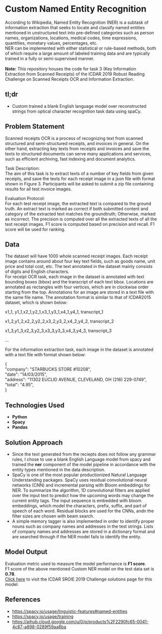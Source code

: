 # Custom Named Entity Recognition
According to Wikipedia, Named Entity Recognition (NER) is a subtask of information extraction that seeks to locate and classify named entities mentioned in unstructured text into pre-defined categories such as person names, organizations, locations, medical codes, time expressions, quantities, monetary values, percentages, etc. <br>
NER can be implemented with either statistical or rule-based methods, both of which require a large amount of labeled training data and are typically trained in a fully or semi-supervised manner. <br><br>
**Note:**
This repository houses the code for task 3 (Key Information Extraction from Scanned Receipts) of the ICDAR 2019 Robust Reading Challenge on Scanned Receipts OCR and Information Extraction.

## tl;dr
- Custom trained a blank English language model over reconstructed strings from optical character recognition task data using spaCy.

## Problem Statement
Scanned receipts OCR is a process of recognizing text from scanned structured and semi-structured receipts, and invoices in general. On the other hand, extracting key texts from receipts and invoices and save the texts to structured documents can serve many applications and services, such as efficient archiving, fast indexing and document analytics.<br>

Task Description:<br>
The aim of this task is to extract texts of a number of key fields from given receipts, and save the texts for each receipt image in a json file with format shown in Figure 3. Participants will be asked to submit a zip file containing results for all test invoice images.<br>

Evaluation Protocol:<br>
For each test receipt image, the extracted text is compared to the ground truth. An extract text is marked as correct if both submitted content and category of the extracted text matches the groundtruth; Otherwise, marked as incorrect. The precision is computed over all the extracted texts of all the test receipt images. F1 score is computed based on precision and recall. F1 score will be used for ranking.<br>

 ## Data
The dataset will have 1000 whole scanned receipt images. Each receipt image contains around about four key text fields, such as goods name, unit price and total cost, etc. The text annotated in the dataset mainly consists of digits and English characters.<br>
For receipt OCR task, each image in the dataset is annotated with text bounding boxes (bbox) and the transcript of each text bbox. Locations are annotated as rectangles with four vertices, which are in clockwise order starting from the top. Annotations for an image are stored in a text file with the same file name. The annotation format is similar to that of ICDAR2015 dataset, which is shown below:

x1_1, y1_1,x2_1,y2_1,x3_1,y3_1,x4_1,y4_1, transcript_1

x1_2,y1_2,x2_2,y2_2,x3_2,y3_2,x4_2,y4_2, transcript_2

x1_3,y1_3,x2_3,y2_3,x3_3,y3_3,x4_3,y4_3, transcript_3

…

For the information extraction task, each image in the dataset is annotated with a text file with format shown below:

{<br>"company": "STARBUCKS STORE #10208",<br>"date": "14/03/2015",<br>"address": "11302 EUCLID AVENUE, CLEVELAND, OH (216) 229-0749",<br>"total": "4.95",<br>}

## Technologies Used
- **Python**
- **Spacy**
- **Pandas**

## Solution Approach
- Since the text generated from the reciepts does not follow any grammar rules, I chose to use a blank English Language model from spacy and trained the **ner** component of the model pipeline in accordance with the entity types mentioned in the data description.
- SpaCy is one of the most popular productionized Natural Language Understanding packages. SpaCy uses residual convolutional neural networks (CNN) and incremental parsing with Bloom embeddings for NER. To summarize the algorithm, 1D convolutional filters are applied over the input text to predict how the upcoming words may change the current entity tags. The input sequence is embedded with bloom embeddings, which model the characters, prefix, suffix, and part of speech of each word. Residual blocks are used for the CNNs, andn the filter sizes are chosen with beam search.
- A simple memory tagger is also implemented in order to identify proper nouns such as company names and addresses in the test strings. Lists of company names and addresses are stored in a dictionary format and are searched through if the NER model fails to identify the entity.

## Model Output
Evaluation metric used to measure the model performance is **F1 score**.<br>
F1 score of the above mentioned Custom NER model on the test data set is **0.78**.<br>
[Click here](https://rrc.cvc.uab.es/?ch=13&com=evaluation&view=method_info&task=3&m=82331) to visit the ICDAR SROIE 2019 Challenge solutions page for this model. 

## References
- https://spacy.io/usage/linguistic-features#named-entities
- https://spacy.io/usage/training
- https://aihub.cloud.google.com/u/0/p/products%2F2290fc65-0041-4c87-a898-0289f59aa8ba
















